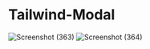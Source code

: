 # Tailwind-Modal
![Screenshot (363)](https://user-images.githubusercontent.com/116561739/216065341-86760f08-f9ce-4838-a4ef-a46760fb3d67.png)
![Screenshot (364)](https://user-images.githubusercontent.com/116561739/216065384-2982697f-4e66-46df-9a8f-001d669d411c.png)
